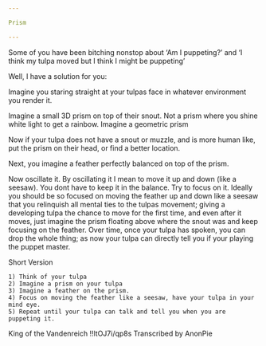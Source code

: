 ```yaml
---

Prism

---
```


Some of you have been bitching nonstop about ‘Am I puppeting?’ and ‘I think my tulpa moved but I think I might be puppeting’

Well, I have a solution for you:

Imagine you staring straight at your tulpas face in whatever environment you render it.

Imagine a small 3D prism on top of their snout. Not a prism where you shine white light to get a rainbow. Imagine a geometric prism

Now if your tulpa does not have a snout or muzzle, and is more human like, put the prism on their head, or find a better location.

Next, you imagine a feather perfectly balanced on top of the prism.

Now oscillate it. By oscillating it I mean to move it up and down (like a seesaw). You dont have to keep it in the balance. Try to focus on it. Ideally you should be so focused on moving the feather up and down like a seesaw that you relinquish all mental ties to the tulpas movement; giving a developing tulpa the chance to move for the first time, and even after it moves, just imagine the prism floating above where the snout was and keep focusing on the feather. Over time, once your tulpa has spoken, you can drop the whole thing; as now your tulpa can directly tell you if your playing the puppet master.

Short Version

    1) Think of your tulpa
    2) Imagine a prism on your tulpa
    3) Imagine a feather on the prism.
    4) Focus on moving the feather like a seesaw, have your tulpa in your mind eye.
    5) Repeat until your tulpa can talk and tell you when you are puppeting it.

King of the Vandenreich !!ltOJ7i/qp8s
Transcribed by AnonPie
